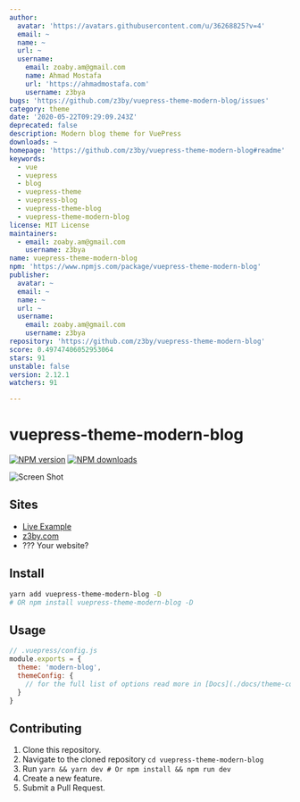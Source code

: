 ```yaml
---
author:
  avatar: 'https://avatars.githubusercontent.com/u/36268825?v=4'
  email: ~
  name: ~
  url: ~
  username:
    email: zoaby.am@gmail.com
    name: Ahmad Mostafa
    url: 'https://ahmadmostafa.com'
    username: z3bya
bugs: 'https://github.com/z3by/vuepress-theme-modern-blog/issues'
category: theme
date: '2020-05-22T09:29:09.243Z'
deprecated: false
description: Modern blog theme for VuePress
downloads: ~
homepage: 'https://github.com/z3by/vuepress-theme-modern-blog#readme'
keywords:
  - vue
  - vuepress
  - blog
  - vuepress-theme
  - vuepress-blog
  - vuepress-theme-blog
  - vuepress-theme-modern-blog
license: MIT License
maintainers:
  - email: zoaby.am@gmail.com
    username: z3bya
name: vuepress-theme-modern-blog
npm: 'https://www.npmjs.com/package/vuepress-theme-modern-blog'
publisher:
  avatar: ~
  email: ~
  name: ~
  url: ~
  username:
    email: zoaby.am@gmail.com
    username: z3bya
repository: 'https://github.com/z3by/vuepress-theme-modern-blog'
score: 0.49747406052953064
stars: 91
unstable: false
version: 2.12.1
watchers: 91

---
```


# vuepress-theme-modern-blog

[![NPM version](https://badgen.net/npm/v/vuepress-theme-modern-blog)](https://npmjs.com/package/vuepress-theme-modern-blog) [![NPM downloads](https://badgen.net/npm/dt/vuepress-theme-modern-blog)](https://npmjs.com/package/vuepress-theme-modern-blog)

![Screen Shot](./docs/assets/screen-shot.png)

## Sites

- [Live Example](https://vp-modern.z3by.com/)
- [z3by.com](https://ahmadmostafa.com)
- ??? Your website?

## Install

```bash
yarn add vuepress-theme-modern-blog -D
# OR npm install vuepress-theme-modern-blog -D
```

## Usage

```js
// .vuepress/config.js
module.exports = {
  theme: 'modern-blog',
  themeConfig: {
    // for the full list of options read more in [Docs](./docs/theme-config.md)
  }
}
```

## Contributing

1. Clone this repository.
2. Navigate to the cloned repository `cd vuepress-theme-modern-blog`
3. Run `yarn && yarn dev # Or npm install && npm run dev `
4. Create a new feature.
5. Submit a Pull Request.
